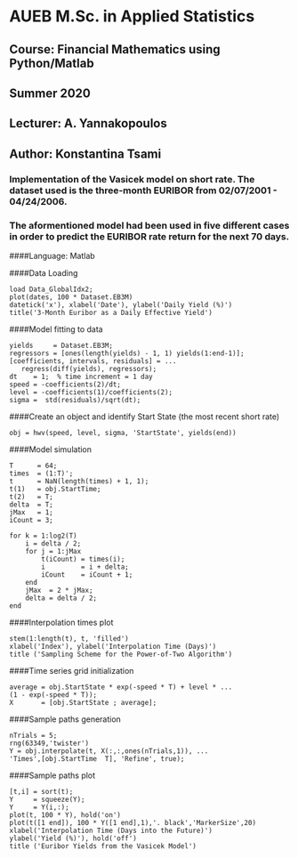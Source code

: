 # AUEB M.Sc. in Applied Statistics
## Course: Financial Mathematics using Python/Matlab
## Summer 2020
## Lecturer: A. Yannakopoulos
## Author: Konstantina Tsami


### Implementation of the Vasicek model on short rate. The dataset used is the three-month EURIBOR from 02/07/2001 - 04/24/2006. 
### The aformentioned model had been used in five different cases in order to predict the EURIBOR rate return for the next 70 days.

####Language: Matlab




####Data Loading
```
load Data_GlobalIdx2;
plot(dates, 100 * Dataset.EB3M)
datetick('x'), xlabel('Date'), ylabel('Daily Yield (%)')
title('3-Month Euribor as a Daily Effective Yield')
```
 
####Model fitting to data
```
yields     = Dataset.EB3M;
regressors = [ones(length(yields) - 1, 1) yields(1:end-1)];
[coefficients, intervals, residuals] = ...
   regress(diff(yields), regressors);
dt    = 1;  % time increment = 1 day
speed = -coefficients(2)/dt;
level = -coefficients(1)/coefficients(2);
sigma =  std(residuals)/sqrt(dt);
 ```
 
####Create an object and identify Start State (the most recent short rate)
```
obj = hwv(speed, level, sigma, 'StartState', yields(end))
 ```
 
####Model simulation
```
T      = 64;
times  = (1:T)';
t      = NaN(length(times) + 1, 1);
t(1)   = obj.StartTime;
t(2)   = T;
delta  = T;
jMax   = 1;
iCount = 3;
 
for k = 1:log2(T)
    i = delta / 2;
    for j = 1:jMax
        t(iCount) = times(i);
        i         = i + delta;
        iCount    = iCount + 1;
    end
    jMax  = 2 * jMax;
    delta = delta / 2;
end
```

####Interpolation times plot
```
stem(1:length(t), t, 'filled')
xlabel('Index'), ylabel('Interpolation Time (Days)')
title ('Sampling Scheme for the Power-of-Two Algorithm')
```

####Time series grid initialization
```
average = obj.StartState * exp(-speed * T) + level * ...
(1 - exp(-speed * T));
X       = [obj.StartState ; average];
```

####Sample paths generation
```
nTrials = 5;
rng(63349,'twister')
Y = obj.interpolate(t, X(:,:,ones(nTrials,1)), ...
'Times',[obj.StartTime  T], 'Refine', true);
```

####Sample paths plot
```
[t,i] = sort(t);
Y     = squeeze(Y);
Y     = Y(i,:);
plot(t, 100 * Y), hold('on')
plot(t([1 end]), 100 * Y([1 end],1),'. black','MarkerSize',20)
xlabel('Interpolation Time (Days into the Future)')
ylabel('Yield (%)'), hold('off')
title ('Euribor Yields from the Vasicek Model')
```



